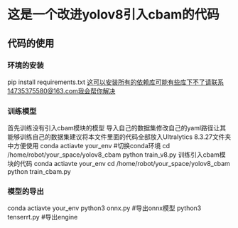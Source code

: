 # 这是一个改进yolov8引入cbam的代码
## 代码的使用
### 环境的安装
pip install requirements.txt
这可以安装所有的依赖库可能有些库下不了请联系14735375580@163.com我会帮你解决
### 训练模型
首先训练没有引入cbam模块的模型
导入自己的数据集修改自己的yaml路径让其能够训练自己的数据集建议将本文件里面的代码全部放入Ultralytics 8.3.27文件夹中方便使用
conda actiavte your_env  #切换conda环境
cd /home/robot/your_space/yolov8_cbam
python train_v8.py
训练引入cbam模块的代码
conda actiavte your_env 
cd /home/robot/your_space/yolov8_cbam
python train_cbam.py
### 模型的导出
conda actiavte your_env 
python3 onnx.py #导出onnx模型
python3 tenserrt.py #导出engine


